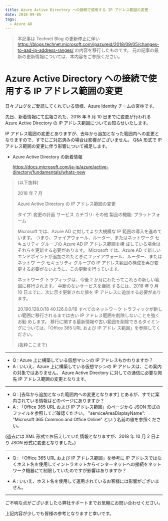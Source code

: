 ```yaml
---
title: Azure Active Directory への接続で使用する IP アドレス範囲の変更
date: 2018-09-05
tags:
  - Azure AD
---
```


> 本記事は Technet Blog の更新停止に伴い https://blogs.technet.microsoft.com/jpazureid/2018/09/05/changes-to-aad-ip-address-ranges/ の内容を移行したものです。
> 元の記事の最新の更新情報については、本内容をご参照ください。

# Azure Active Directory への接続で使用する IP アドレス範囲の変更

日々ブログをご愛読してくれている皆様、Azure Identity チームの宮林です。

先日、新着情報にて広報された、2018 年 9 月 10 日までに変更が行われる Azure Active Directory の IP アドレス範囲についてお知らせいたします。

IP アドレス範囲の変更とありますが、去年から追加となった範囲内への変更となりますので、すでにご対応済みの場合は影響がございません。
Q&A 形式で IP アドレス範囲の変更に伴う影響について補足します。

- Azure Active Directory の新着情報

  https://docs.microsoft.com/ja-jp/azure/active-directory/fundamentals/whats-new

> (以下抜粋)
>
> 2018 年 7 月
>
> Azure Active Directory の IP アドレス範囲の変更
>
> タイプ: 変更の計画
> サービス カテゴリ: その他
> 製品の機能: プラットフォーム
>
> Microsoft では、Azure AD に対してより大規模な IP 範囲の導入を進めています。
> つまり、ファイアウォール、ルーター、またはネットワーク セキュリティ グループの Azure AD IP アドレス範囲を構 成している場合はそれらを更新する必要があります。
> Microsoft では、Azure AD で新しいエンドポイントが追加されたときにファイアウォール、ルーター、またはネットワ ーク セキュリティ グループの IP アドレス範囲の構成を再び変更する必要がないように、この更新を行っています。
>
> ネットワーク トラフィックは、今後 2 か月にわたってこれらの新しい範囲に移行されます。 中断のないサービスを継続 するには、2018 年 9 月 10 日までに、次に示す更新された値を IP アドレスに追加する必要があります。
>
> 20.190.128.0/18
> 40.126.0.0/18
> すべてのネットワーク トラフィックが新しい範囲に移行されるまでは古い IP アドレス範囲を削除しないことを強くお勧 めします。 移行に関する最新情報や古い範囲を削除できるタイミングについては、「Office 365 URL および IP アドレ ス範囲」を参照してください。
>
> (抜粋ここまで)

---

- Q : Azure 上に構築している仮想マシンの IP アドレスもかわりますか？
- A : いいえ、Azure 上に構築している仮想マシンの IP アドレスは、この案内の対象ではありません。
Azure Active Directory に対しての通信に必要な宛先 IP アドレス範囲の変更となります。

---

- Q : [去年から追加となった範囲内への変更となります] とあるが、すでに案内されている情報はどのページにありますか？
- A : 「Office 365 URL および IP アドレス範囲」のページから JSON 形式のファイルを参照してご確認ください。
"serviceAreaDisplayName": "Microsoft 365 Common and Office Online" という名前の値を参照ください。

(過去には XML 形式でお伝えしていた情報となりますが、2018 年 10 月 2 日より JSON 形式に変更となりました。)

---

- Q : 「Office 365 URL および IP アドレス範囲」を参考に IP アドレスではなくホスト名を使用してイントラネットからインターネットへの接続をネットワーク機器にて制限していたのですが影響はありますか？

- A : いいえ、ホスト名を使用して運用されているお客様には影響がございません。

---

ご不明な点がございましたら弊社サポートまでお気軽にお問い合わせください。

上記内容が少しでも皆様の参考となりますと幸いです。

